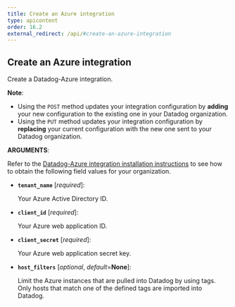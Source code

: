```yaml
---
title: Create an Azure integration
type: apicontent
order: 16.2
external_redirect: /api/#create-an-azure-integration
---
```


## Create an Azure integration

Create a Datadog-Azure integration.

**Note**:

* Using the `POST` method updates your integration configuration by **adding** your new configuration to the existing one in your Datadog organization.
* Using the `PUT` method updates your integration configuration by **replacing** your current configuration with the new one sent to your Datadog organization.


**ARGUMENTS**:


Refer to the [Datadog-Azure integration installation instructions][1] to see how to obtain the following field values for your organization.

* **`tenant_name`** [*required*]:

    Your Azure Active Directory ID.

* **`client_id`** [*required*]:

    Your Azure web application ID.

* **`client_secret`** [*required*]:

    Your Azure web application secret key.

* **`host_filters`** [*optional*, *default*=**None**]:

    Limit the Azure instances that are pulled into Datadog by using tags. Only hosts that match one of the defined tags are imported into Datadog.


[1]: /integrations/azure/#installation

